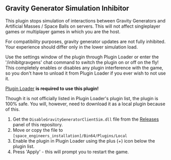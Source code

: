 ## Gravity Generator Simulation Inhibitor
This plugin stops simulation of interactions between Gravity Generators and Artificial Masses / Space Balls on servers. This will not affect singleplayer games or multiplayer games in which you are the host.
  
For compatibility purposes, gravity generator updates are not fully inhibited. Your experience should differ only in the lower simulation load.
  
Use the settings window of the plugin through Plugin Loader or enter the '/inhibitgravgens' chat command to switch the plugin on or off on the fly! This completely enables or disables any plugin interference with the game, so you don't have to unload it from Plugin Loader if you ever wish to not use it.

[Plugin Loader](https://github.com/sepluginloader/PluginLoader/) **is required to use this plugin!**

Though it is not officially listed in Plugin Loader's plugin list, the plugin is 100% safe. You will, however, need to download it as a local plugin because of this.
1. Get the `DisableGravityGeneratorClientSim.dll` file from the [Releases](https://github.com/StarWarsFTW501/SE-Client-Plugin-DisableGravityGeneratorClientSimulation/releases) panel of this repository.
2. Move or copy the file to `[space_engineers_installation]/Bin64/Plugins/Local`
3. Enable the plugin in Plugin Loader using the plus (+) icon below the plugin list.
4. Press 'Apply' - this will prompt you to restart the game.
